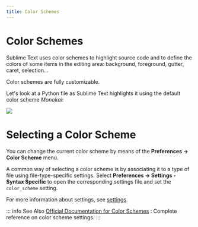 ```yaml
---
title: Color Schemes
---
```


# Color Schemes

Sublime Text uses color schemes
to highlight source code
and to define the colors
of some items in the editing area:
background, foreground, gutter, caret, selection...

Color schemes are fully customizable.

Let's look at a Python file
as Sublime Text highlights it
using the default color scheme *Monokai*:

<!-- ! Images must be relative path -->
![](./images/color_schemes_main.png)

<!-- TODO this is incredibly outdated -->

# Selecting a Color Scheme

You can change the current color scheme
by means of the **Preferences → Color Scheme** menu.

A common way of selecting a color scheme
is by associating it to a type of file
using file-type-specific settings.
Select **Preferences → Settings - Syntax Specific**
to open the corresponding settings file
and set the `color_scheme` setting.

For more information about settings, see [settings](./settings).

::: info See Also
[Official Documentation for Color Schemes](https://www.sublimetext.com/docs/color_schemes.html)
: Complete reference on color scheme settings.
:::
